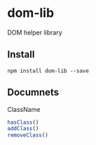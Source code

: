 # dom-lib

DOM helper library

## Install

```
npm install dom-lib --save
```

## Documnets

ClassName

```js
hasClass()
addClass()
removeClass()
```
